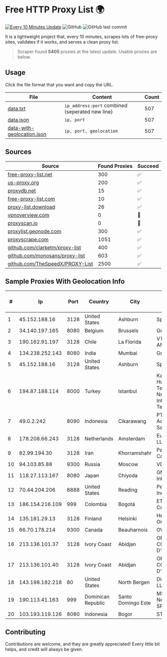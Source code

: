 
# Free HTTP Proxy List 🌍

[![Every 10 Minutes Update](https://github.com/mertguvencli/http-proxy-list/actions/workflows/main.yml/badge.svg?branch=main)](https://github.com/mertguvencli/http-proxy-list/actions/workflows/main.yml)
![GitHub](https://img.shields.io/github/license/mertguvencli/http-proxy-list)
![GitHub last commit](https://img.shields.io/github/last-commit/mertguvencli/http-proxy-list)

It is a lightweight project that, every 10 minutes, scrapes lots of free-proxy sites, validates if it works, and serves a clean proxy list.


> Scraper found **5405** proxies at the latest update. Usable proxies are below.

## Usage

Click the file format that you want and copy the URL.


|File|Content|Count|
|----|-------|-----|
|[data.txt](https://raw.githubusercontent.com/mertguvencli/http-proxy-list/main/proxy-list/data.txt)|`ip_address:port` combined (seperated new line)|507|
|[data.json](https://raw.githubusercontent.com/mertguvencli/http-proxy-list/main/proxy-list/data.json)|`ip, port`|507|
|[data-with-geolocation.json](https://raw.githubusercontent.com/mertguvencli/http-proxy-list/main/proxy-list/data-with-geolocation.json)|`ip, port, geolocation`|507|

## Sources

|Source|Found Proxies|Succeed|
|------|-------------|-------|
|[free-proxy-list.net](https://free-proxy-list.net)|300|✅|
|[us-proxy.org](https://www.us-proxy.org)|200|✅|
|[proxydb.net](http://proxydb.net)|15|✅|
|[free-proxy-list.com](https://free-proxy-list.com/?page=&port=&type%5B%5D=http&type%5B%5D=https&up_time=0&search=Search)|10|✅|
|[proxy-list.download](https://www.proxy-list.download/HTTP)|26|✅|
|[vpnoverview.com](https://vpnoverview.com/privacy/anonymous-browsing/free-proxy-servers)|0|🚫|
|[proxyscan.io](https://www.proxyscan.io)|0|🚫|
|[proxylist.geonode.com](https://proxylist.geonode.com/api/proxy-list?limit=300&page=1&sort_by=lastChecked&sort_type=desc&protocols=http,https)|300|✅|
|[proxyscrape.com](https://api.proxyscrape.com/v2/?request=displayproxies&protocol=http&timeout=10000&country=all&ssl=all&anonymity=all)|1051|✅|
|[github.com/clarketm/proxy-list](https://raw.githubusercontent.com/clarketm/proxy-list/master/proxy-list-raw.txt)|400|✅|
|[github.com/monosans/proxy-list](https://raw.githubusercontent.com/monosans/proxy-list/main/proxies/http.txt)|603|✅|
|[github.com/TheSpeedX/PROXY-List](https://raw.githubusercontent.com/TheSpeedX/PROXY-List/master/http.txt)|2500|✅|


## Sample Proxies With Geolocation Info

|#|Ip|Port|Country|City|Internet Service Provider|
|-|--|----|-------|----|-------------------------|
|1|45.152.188.16|3128|United States|Ashburn|Sprint|
|2|34.140.197.165|8080|Belgium|Brussels|Google LLC|
|3|190.162.91.197|3128|Chile|La Florida|VTR BANDA ANCHA S.A.|
|4|134.238.252.143|8080|India|Mumbai|Google LLC|
|5|45.152.188.16|3128|United States|Ashburn|Sprint|
|6|194.87.188.114|8000|Turkey|Istanbul|Kadir Huseyin Tezcan Nosspeed Internet Teknolojileri|
|7|49.0.2.242|8090|Indonesia|Cikarawang|PT Usaha Adi Sanggoro|
|8|178.208.66.243|3128|Netherlands|Amsterdam|EuroByte LLC|
|9|82.99.194.30|3128|Iran|Khorramshahr|ParsOnline Co.|
|10|94.103.85.88|9300|Russia|Moscow|VDSINA|
|11|118.27.113.167|8080|Japan|Chiyoda|GMO Internet, Inc.|
|12|70.44.204.206|8888|United States|Reading|PenTeleData Inc.|
|13|186.154.216.109|999|Colombia|Bogotá|ETB - Colombia|
|14|135.181.29.13|3128|Finland|Helsinki|Hetzner Online GmbH|
|15|66.70.178.214|9300|Canada|Beauharnois|OVH SAS|
|16|213.136.101.37|3128|Ivory Coast|Abidjan|ORANGE COTE D'IVOIRE|
|17|213.136.101.40|3128|Ivory Coast|Abidjan|ORANGE COTE D'IVOIRE|
|18|143.198.182.218|80|United States|North Bergen|DigitalOcean, LLC|
|19|190.113.41.163|999|Dominican Republic|Santo Domingo Este|MR Networking, SRL|
|20|103.193.119.126|8080|Indonesia|Bogor|STARNET|



## Contributing

Contributions are welcome, and they are greatly appreciated! Every
little bit helps, and credit will always be given.

